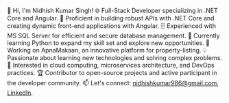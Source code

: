 👋 Hi, I'm Nidhish Kumar Singh!
🌐 Full-Stack Developer specializing in .NET Core and Angular.
🔧 Proficient in building robust APIs with .NET Core and creating dynamic front-end applications with Angular.
🗄️ Experienced with MS SQL Server for efficient and secure database management.
🐍 Currently learning Python to expand my skill set and explore new opportunities.
🚀 Working on ApnaMakaan, an innovative platform for property-listing.
💡 Passionate about learning new technologies and solving complex problems.
🔭 Interested in cloud computing, microservices architecture, and DevOps practices.
🏆 Contributor to open-source projects and active participant in the developer community.
📫 Let's connect: [nidhishkumar986@gmail.com](mailto:nidhishkumar986@gmail.com), [LinkedIn](https://www.linkedin.com/in/nidhish-kumar-singhp).
